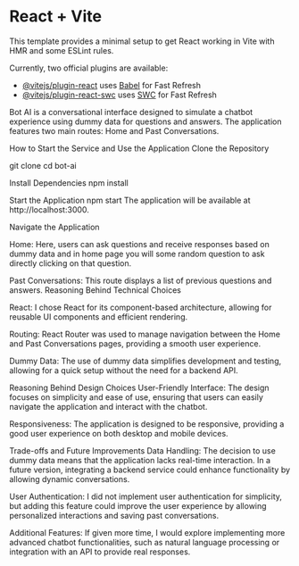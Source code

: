 # React + Vite

This template provides a minimal setup to get React working in Vite with HMR and some ESLint rules.

Currently, two official plugins are available:

- [@vitejs/plugin-react](https://github.com/vitejs/vite-plugin-react/blob/main/packages/plugin-react/README.md) uses [Babel](https://babeljs.io/) for Fast Refresh
- [@vitejs/plugin-react-swc](https://github.com/vitejs/vite-plugin-react-swc) uses [SWC](https://swc.rs/) for Fast Refresh



Bot AI is a conversational interface designed to simulate a chatbot experience using dummy data for questions and answers. The application features two main routes: Home and Past Conversations.

How to Start the Service and Use the Application
Clone the Repository


git clone <repository-url>
cd bot-ai

Install Dependencies
npm install

Start the Application
npm start
The application will be available at http://localhost:3000.

Navigate the Application

Home: Here, users can ask questions and receive responses based on dummy data and in home page you will some random question to ask directly clicking on that question.

Past Conversations: This route displays a list of previous questions and answers.
Reasoning Behind Technical Choices

React: I chose React for its component-based architecture, allowing for reusable UI components and efficient rendering.

Routing: React Router was used to manage navigation between the Home and Past Conversations pages, providing a smooth user experience.

Dummy Data: The use of dummy data simplifies development and testing, allowing for a quick setup without the need for a backend API.

Reasoning Behind Design Choices
User-Friendly Interface: The design focuses on simplicity and ease of use, ensuring that users can easily navigate the application and interact with the chatbot.

Responsiveness: The application is designed to be responsive, providing a good user experience on both desktop and mobile devices.

Trade-offs and Future Improvements
Data Handling: The decision to use dummy data means that the application lacks real-time interaction. In a future version, integrating a backend service could enhance functionality by allowing dynamic conversations.

User Authentication: I did not implement user authentication for simplicity, but adding this feature could improve the user experience by allowing personalized interactions and saving past conversations.

Additional Features: If given more time, I would explore implementing more advanced chatbot functionalities, such as natural language processing or integration with an API to provide real responses.
